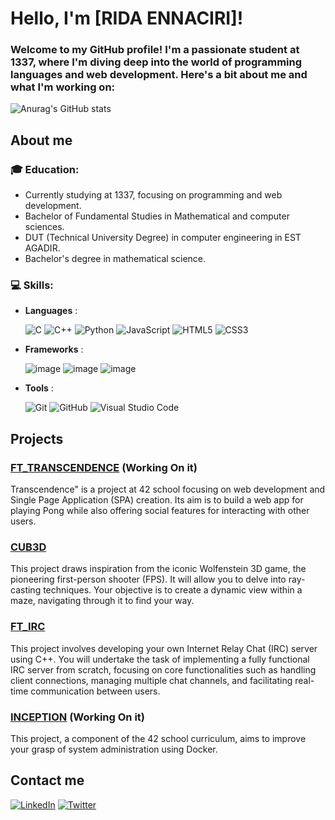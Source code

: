# Hello, I'm [RIDA ENNACIRI]!

### Welcome to my GitHub profile! I'm a passionate student at 1337, where I'm diving deep into the world of programming languages and web development. Here's a bit about me and what I'm working on:
![Anurag's GitHub stats](https://github-readme-stats.vercel.app/api?username=ennaciririda&show_icons=true&theme=radical)
## About me
### 🎓 **Education**:
  - Currently studying at 1337, focusing on programming and web development.
  - Bachelor of Fundamental Studies in Mathematical and computer sciences.
  - DUT (Technical University Degree) in computer engineering in EST AGADIR.
  - Bachelor's degree in mathematical science.
### 💻 **Skills**:
  - **Languages** :
    
      ![C](https://img.shields.io/badge/c-%2300599C.svg?style=for-the-badge&logo=c&logoColor=white)	![C++](https://img.shields.io/badge/c++-%2300599C.svg?style=for-the-badge&logo=c%2B%2B&logoColor=white) 	![Python](https://img.shields.io/badge/python-3670A0?style=for-the-badge&logo=python&logoColor=ffdd54) ![JavaScript](https://img.shields.io/badge/javascript-%23323330.svg?style=for-the-badge&logo=javascript&logoColor=%23F7DF1E) ![HTML5](https://img.shields.io/badge/html5-%23E34F26.svg?style=for-the-badge&logo=html5&logoColor=white) ![CSS3](https://img.shields.io/badge/css3-%231572B6.svg?style=for-the-badge&logo=css3&logoColor=white)
  - **Frameworks** :  
    
    ![image](https://img.shields.io/badge/React-20232A?style=for-the-badge&logo=react&logoColor=61DAFB)  ![image](https://img.shields.io/badge/Laravel-FF2D20?style=for-the-badge&logo=laravel&logoColor=white) ![image](https://img.shields.io/badge/Django-092E20?style=for-the-badge&logo=django&logoColor=green)
  - **Tools**     :

     ![Git](https://img.shields.io/badge/git-%23F05033.svg?style=for-the-badge&logo=git&logoColor=white) ![GitHub](https://img.shields.io/badge/github-%23121011.svg?style=for-the-badge&logo=github&logoColor=white) ![Visual Studio Code](https://img.shields.io/badge/Visual%20Studio%20Code-0078d7.svg?style=for-the-badge&logo=visual-studio-code&logoColor=white)
## Projects
  ### [FT_TRANSCENDENCE](https://github.com/ennaciririda/FT_TRANSCENDENCE) (Working On it)
  Transcendence" is a project at 42 school focusing on web development and Single Page Application (SPA) creation. Its aim is to build a web app for playing Pong while also offering social features for interacting with other users.
  ### [CUB3D](https://github.com/ennaciririda/cub3d)
  This project draws inspiration from the iconic Wolfenstein 3D game, the pioneering first-person shooter (FPS). It will allow you to delve into ray-casting techniques. Your objective is to create a dynamic view within a maze, navigating through it to find your way.
  ### [FT_IRC](https://github.com/ennaciririda/ft_irc)
  This project involves developing your own Internet Relay Chat (IRC) server using C++. You will undertake the task of implementing a fully functional IRC server from scratch, focusing on core functionalities such as handling client connections, managing multiple chat channels, and facilitating real-time communication between users. 
  ### [INCEPTION](https://github.com/ennaciririda/Inception) (Working On it)
  This project, a component of the 42 school curriculum, aims to improve your grasp of system administration using Docker.
## Contact me
  [![LinkedIn](https://img.shields.io/badge/linkedin-%230077B5.svg?style=for-the-badge&logo=linkedin&logoColor=white)](https://www.linkedin.com/in/rida-ennaciri-89782b19a/) 
  [![Twitter](https://img.shields.io/badge/twitter-%231DA1F2.svg?style=for-the-badge&logo=twitter&logoColor=white)]([https://twitter.com/yourprofile](https://x.com/EnnaciriRida))
